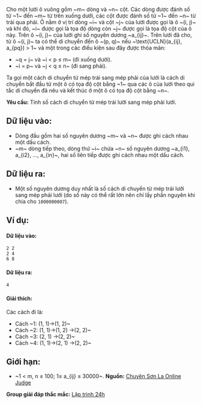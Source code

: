 Cho một lưới ô vuông gồm ~m~ dòng và ~n~ cột. Các dòng được đánh số từ ~1~ đến ~m~ từ trên xuống dưới, các cột được đánh số từ ~1~ đến ~n~ từ trái qua phải. Ô nằm ở vị trí dòng ~i~ và cột ~j~ của lưới được gọi là ô ~(i, j)~ và khi đó, ~i~ được gọi là tọa độ dòng còn ~j~ được gọi là tọa độ cột của ô này. Trên ô ~(i, j)~ của lưới ghi số nguyên dương ~a_{ij}~. Trên lưới đã cho, từ ô ~(i, j)~ ta có thể di chuyển đến ô ~(p, q)~ nếu ~\text{UCLN}(a_{ij}, a_{pq}) > 1~ và một trong các điều kiện sau đây được thỏa mãn:
- ~q = j~ và ~i < p ≤ m~ (đi xuống dưới).
- ~i = p~ và ~j < q ≤ n~ (đi sang phải).

Ta gọi một cách di chuyển từ mép trái sang mép phải của lưới là cách di chuyển bắt đầu từ một ô có tọa độ cột bằng ~1~ qua các ô của lưới theo qui tắc di chuyển đã nêu và kết thúc ở một ô có tọa độ cột bằng ~n~.

**Yêu cầu:** Tính số cách di chuyển từ mép trái lưới sang mép phải lưới.

## Dữ liệu vào:
- Dòng đầu gồm hai số nguyên dương ~m~ và ~n~ được ghi cách nhau một dấu cách.
- ~m~ dòng tiếp theo, dòng thứ ~i~ chứa ~n~ số nguyên dương ~a_{i1}, a_{i2}, …, a_{in}~, hai số liên tiếp được ghi cách nhau một dấu cách.

## Dữ liệu ra:
- Một số nguyên dương duy nhất là số cách di chuyển từ mép trái lưới sang mép phải lưới (do số này có thể rất lớn nên chỉ lấy phần nguyên khi chia cho `1000000007`).

## Ví dụ:
#### Dữ liệu vào:
```
2 2
2 4
6 8
```

#### Dữ liệu ra:
```
4
```

#### Giải thích:
Các cách đi là:
- Cách ~1: (1, 1)→(1, 2)~
- Cách ~2: (1, 1)→(1, 2) →(2, 2)~
- Cách ~3: (2, 1) →(2, 2)~
- Cách ~4: (1, 1)→(2, 1) →(2, 2)~

## Giới hạn:
- ~1 < m, n ≤ 100; 1≤ a_{ij} ≤ 30000~.
**Nguồn:** [Chuyên Sơn La Online Judge](http://csloj.ddns.net/)

**Group giải đáp thắc mắc:** [Lập trình 24h](https://www.facebook.com/groups/1386904321519984)